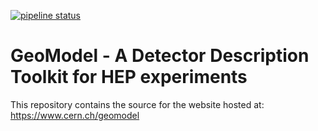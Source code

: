 [![pipeline status](https://gitlab.cern.ch/GeoModelDev/documentation/badges/main/pipeline.svg)](https://gitlab.cern.ch/GeoModelDev/documentation/commits/main)


# GeoModel - A Detector Description Toolkit for HEP experiments

This repository contains the source for the website hosted at: https://www.cern.ch/geomodel


